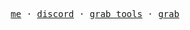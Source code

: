 <p align="center">
  <samp>
    <a href="https://twhlynch.me">me</a> ·
    <a href="https://twhlynch.me/discord">discord</a> ·
    <a href="https://grab-tools.live/">grab tools</a> ·
    <a href="https://grabvr.quest/">grab</a>
  </samp>
</p>
